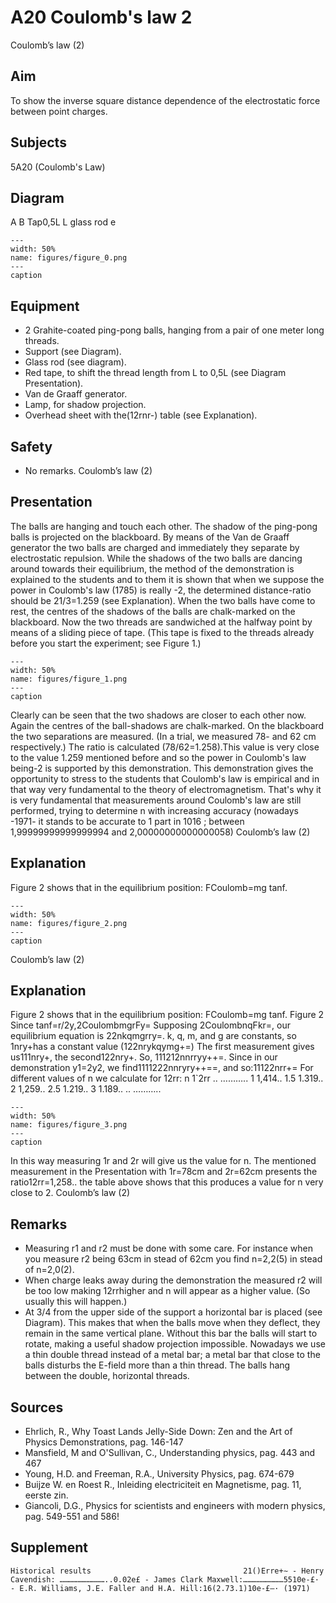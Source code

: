 # A20 Coulomb's law  2  
 Coulomb’s law (2)   
  
## Aim   
 To show the inverse square distance dependence of the electrostatic force between point charges.    
  
## Subjects   
 5A20 (Coulomb's Law)   
  
## Diagram   
 A         B Tap0,5L       L glass rod e   
```{figure} figures/figure_0.png  
---  
width: 50%  
name: figures/figure_0.png  
---  
caption  
``` 
      
  
## Equipment   
 
 *  2 Grahite-coated ping-pong balls, hanging from a pair of one meter long threads. 
 *  Support (see Diagram). 
 *  Glass rod (see diagram). 
 *  Red tape, to shift the thread length from L to 0,5L (see Diagram Presentation). 
 *  Van de Graaff generator. 
 *  Lamp, for shadow projection. 
 *  Overhead sheet with the(12rnr-) table (see Explanation).   
  
## Safety   
 
 *  No remarks. Coulomb’s law (2)
    
  
## Presentation   
 The balls are hanging and touch each other. The shadow of the ping-pong balls is projected on the blackboard. By means of the Van de Graaff generator the two balls are charged and immediately they separate by electrostatic repulsion. While the shadows of the two balls are dancing around towards their equilibrium, the method of the demonstration is explained to the students and to them it is shown that when we suppose the power in Coulomb's law (1785) is really -2, the determined distance-ratio should be 21/3=1.259 (see Explanation). When the two balls have come to rest, the centres of the shadows of the balls are chalk-marked on the blackboard. Now the two threads are sandwiched at the halfway point by means of a sliding piece of tape. (This tape is fixed to the threads already before you start the experiment; see Figure 1.)   
```{figure} figures/figure_1.png  
---  
width: 50%  
name: figures/figure_1.png  
---  
caption  
``` 
 Clearly can be seen that the two shadows are closer to each other now. Again the centres of the ball-shadows are chalk-marked. On the blackboard the two separations are measured. (In a trial, we measured 78- and 62 cm respectively.) The ratio is calculated (78/62=1.258).This value is very close to the value 1.259 mentioned before and so the power in Coulomb's law being-2 is supported by this demonstration. This demonstration gives the opportunity to stress to the students that Coulomb's law is empirical and in that way very fundamental to the theory of electromagnetism. That's why it is very fundamental that measurements around Coulomb's law are still performed, trying to determine n with increasing accuracy (nowadays -1971- it stands to be accurate to 1 part in 1016 ; between 1,99999999999999994 and 2,00000000000000058)       Coulomb’s law (2)   
  
## Explanation   
 Figure 2 shows that in the equilibrium position: FCoulomb=mg tanf.   
```{figure} figures/figure_2.png  
---  
width: 50%  
name: figures/figure_2.png  
---  
caption  
``` 
 Coulomb’s law (2)   
  
## Explanation   
 Figure 2 shows that in the equilibrium position: FCoulomb=mg tanf. Figure 2  Since tanf=r/2y,2CoulombmgrFy=  Supposing 2CoulombnqFkr=, our equilibrium equation is 22nkqmgrry=. k, q, m, and g are constants, so 1nry+has a constant value (122nrykqymg+=) The first measurement gives us111nry+, the second122nry+. So, 111212nnrryy++=. Since in our demonstration y1=2y2, we find1111222nnryry++==, and so:11122nrr+=  For different values of n we calculate for 12rr: n 1`2rr .. ……….. 1 1,414.. 1.5 1.319.. 2 1,259.. 2.5 1.219.. 3 1.189.. .. ………..   
```{figure} figures/figure_3.png  
---  
width: 50%  
name: figures/figure_3.png  
---  
caption  
``` 
   In this way measuring 1r and 2r will give us the value for n. The mentioned measurement in the Presentation with 1r=78cm and 2r=62cm presents the ratio12rr=1,258.. the table above shows that this produces a value for n very close to 2. Coulomb’s law (2)     
  
## Remarks   
 
 *  Measuring r1 and r2 must be done with some care. For instance when you measure r2 being 63cm in stead of 62cm you find n=2,2(5) in stead of n=2,0(2). 
 *  When charge leaks away during the demonstration the measured r2 will be too low making 12rrhigher and n will appear as a higher value. (So usually this will happen.) 
 *  At 3/4 from the upper side of the support a horizontal bar is placed (see Diagram). This makes that when the balls move when they deflect, they remain in the same vertical plane. Without this bar the balls will start to rotate, making a useful shadow projection impossible. Nowadays we use a thin double thread instead of a metal bar; a metal bar that close to the balls disturbs the E-field more than a thin thread. The balls hang between the double, horizontal threads.
   
  
## Sources   
 
 *  Ehrlich, R., Why Toast Lands Jelly-Side Down: Zen and the Art of Physics Demonstrations, pag. 146-147 
 *  Mansfield, M and O'Sullivan, C., Understanding physics, pag. 443 and 467 
 *  Young, H.D. and Freeman, R.A., University Physics, pag. 674-679 
 *  Buijze W. en Roest R., Inleiding electriciteit en Magnetisme, pag. 11, eerste zin. 
 *  Giancoli, D.G., Physics for scientists and engineers with modern physics, pag. 549-551
 and 586!   
  
## Supplement   
    Historical results                                  21()Erre+∼ - Henry Cavendish: …………………………..0.02e£ - James Clark Maxwell:………………………5510e-£·  - E.R. Williams, J.E. Faller and H.A. Hill:16(2.73.1)10e-£–· (1971)   